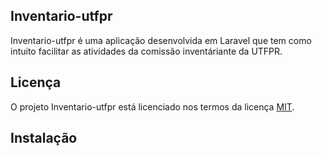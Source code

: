 ##  Inventario-utfpr

Inventario-utfpr é uma aplicação desenvolvida em Laravel que tem como intuito facilitar as atividades da comissão inventáriante da UTFPR.

## Licença

O projeto Inventario-utfpr está licenciado nos termos da licença [MIT](https://opensource.org/licenses/MIT).

## Instalação

